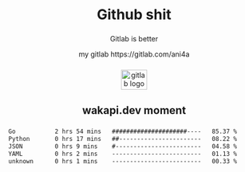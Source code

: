 <h1 align="center">Github shit</h1>

###

<p align="center">Gitlab is better</p>

<p align="center">my gitlab https://gitlab.com/ani4a</p>

###

<div align="center">
  <img src="https://cdn.jsdelivr.net/gh/devicons/devicon/icons/gitlab/gitlab-original.svg" height="40" width="52" alt="gitlab logo"  />
</div>

###

<h2 align="center">wakapi.dev moment</h2>

###

<!--START_SECTION:waka-->

```txt
Go           2 hrs 54 mins   #####################----   85.37 %
Python       0 hrs 17 mins   ##-----------------------   08.22 %
JSON         0 hrs 9 mins    #------------------------   04.58 %
YAML         0 hrs 2 mins    -------------------------   01.13 %
unknown      0 hrs 1 mins    -------------------------   00.33 %
```

<!--END_SECTION:waka-->

###
